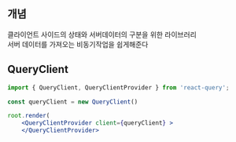 ## 개념
클라이언트 사이드의 상태와 서버데이터의 구분을 위한 라이브러리  
서버 데이터를 가져오는 비동기작업을 쉽게해준다

## QueryClient
```jsx
import { QueryClient, QueryClientProvider } from 'react-query';

const queryClient = new QueryClient()

root.render(
    <QueryClientProvider client={queryClient} >
    </QueryClientProvider>
```